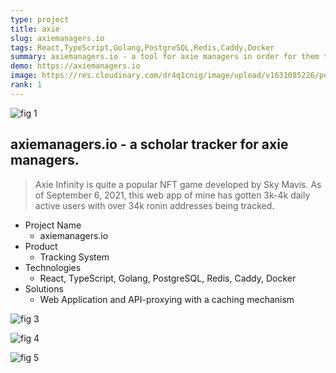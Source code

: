 ```yaml
---
type: project
title: axie
slug: axiemanagers.io
tags: React,TypeScript,Golang,PostgreSQL,Redis,Caddy,Docker
summary: axiemanagers.io - a tool for axie managers in order for them to track their scholars. Has gotten to 3k - 4k daily active users.
demo: https://axiemanagers.io
image: https://res.cloudinary.com/dr4q1cnig/image/upload/v1631085226/portfolio%20images/am1_frijyr.png
rank: 1
---
```


<section markdown="1">

<div markdown="1" class="frame not-mobile">

![fig 1](https://res.cloudinary.com/dr4q1cnig/image/upload/v1631085226/portfolio%20images/am1_frijyr.png "Title")

</div>

<div markdown="1" class="right">

# axiemanagers.io - a scholar tracker for axie managers.

> Axie Infinity is quite a popular NFT game developed by Sky Mavis. As of September 6, 2021, this web app of mine has gotten 3k-4k daily active users with over 34k ronin addresses being tracked.

</div>

</section>

- Project Name
  - axiemanagers.io
- Product
  - Tracking System
- Technologies
  - React, TypeScript, Golang, PostgreSQL, Redis, Caddy, Docker
- Solutions
  - Web Application and API-proxying with a caching mechanism

<div markdown="1" class="images">

<div markdown="1" class="frame mobile">

![fig 3](https://res.cloudinary.com/dr4q1cnig/image/upload/v1631087338/portfolio%20images/Screenshot_20210908_154405_com.android.chrome_lg2xek.jpg "Title")

</div>

<div markdown="1" class="frame mobile">

![fig 4](https://res.cloudinary.com/dr4q1cnig/image/upload/v1631087761/portfolio%20images/Screenshot_20210908_155542_com.android.chrome_ajy61s.jpg "Title")

</div>

<div markdown="1" class="frame mobile">

![fig 5](https://res.cloudinary.com/dr4q1cnig/image/upload/v1631087335/portfolio%20images/Screenshot_20210908_154508_com.android.chrome_nsggvc.jpg "Title")

</div>

</div>

<!-- ![fig 3](https://res.cloudinary.com/dr4q1cnig/image/upload/v1614937807/portfolio%20images/genshin-db-4_mkilws.png "Title")
![fig 4](https://res.cloudinary.com/dr4q1cnig/image/upload/v1614937808/portfolio%20images/genshin-db2_veapix.png "Title") -->
